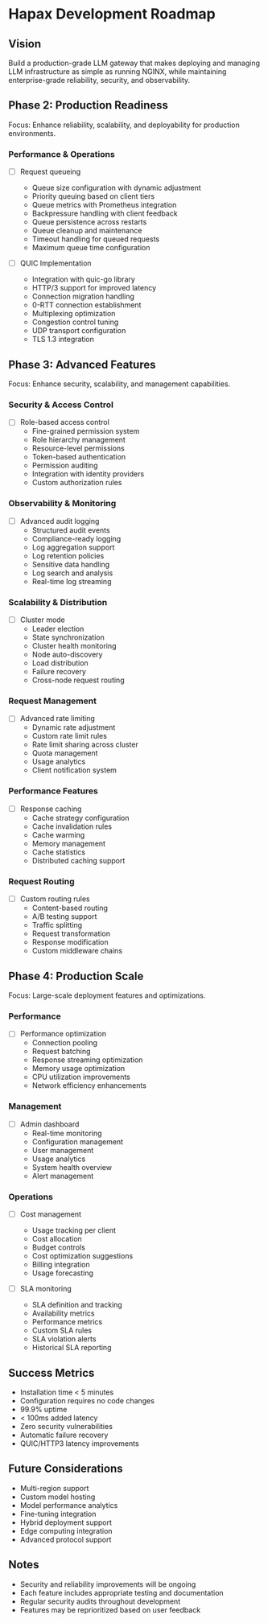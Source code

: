 # Hapax Development Roadmap

## Vision
Build a production-grade LLM gateway that makes deploying and managing LLM infrastructure as simple as running NGINX, while maintaining enterprise-grade reliability, security, and observability.

## Phase 2: Production Readiness
Focus: Enhance reliability, scalability, and deployability for production environments.

### Performance & Operations
- [ ] Request queueing
  - Queue size configuration with dynamic adjustment
  - Priority queuing based on client tiers
  - Queue metrics with Prometheus integration
  - Backpressure handling with client feedback
  - Queue persistence across restarts
  - Queue cleanup and maintenance
  - Timeout handling for queued requests
  - Maximum queue time configuration

- [ ] QUIC Implementation
  - Integration with quic-go library
  - HTTP/3 support for improved latency
  - Connection migration handling
  - 0-RTT connection establishment
  - Multiplexing optimization
  - Congestion control tuning
  - UDP transport configuration
  - TLS 1.3 integration

## Phase 3: Advanced Features
Focus: Enhance security, scalability, and management capabilities.

### Security & Access Control
- [ ] Role-based access control
  - Fine-grained permission system
  - Role hierarchy management
  - Resource-level permissions
  - Token-based authentication
  - Permission auditing
  - Integration with identity providers
  - Custom authorization rules

### Observability & Monitoring
- [ ] Advanced audit logging
  - Structured audit events
  - Compliance-ready logging
  - Log aggregation support
  - Log retention policies
  - Sensitive data handling
  - Log search and analysis
  - Real-time log streaming

### Scalability & Distribution
- [ ] Cluster mode
  - Leader election
  - State synchronization
  - Cluster health monitoring
  - Node auto-discovery
  - Load distribution
  - Failure recovery
  - Cross-node request routing

### Request Management
- [ ] Advanced rate limiting
  - Dynamic rate adjustment
  - Custom rate limit rules
  - Rate limit sharing across cluster
  - Quota management
  - Usage analytics
  - Client notification system

### Performance Features
- [ ] Response caching
  - Cache strategy configuration
  - Cache invalidation rules
  - Cache warming
  - Memory management
  - Cache statistics
  - Distributed caching support

### Request Routing
- [ ] Custom routing rules
  - Content-based routing
  - A/B testing support
  - Traffic splitting
  - Request transformation
  - Response modification
  - Custom middleware chains

## Phase 4: Production Scale
Focus: Large-scale deployment features and optimizations.

### Performance
- [ ] Performance optimization
  - Connection pooling
  - Request batching
  - Response streaming optimization
  - Memory usage optimization
  - CPU utilization improvements
  - Network efficiency enhancements

### Management
- [ ] Admin dashboard
  - Real-time monitoring
  - Configuration management
  - User management
  - Usage analytics
  - System health overview
  - Alert management

### Operations
- [ ] Cost management
  - Usage tracking per client
  - Cost allocation
  - Budget controls
  - Cost optimization suggestions
  - Billing integration
  - Usage forecasting

- [ ] SLA monitoring
  - SLA definition and tracking
  - Availability metrics
  - Performance metrics
  - Custom SLA rules
  - SLA violation alerts
  - Historical SLA reporting

## Success Metrics
- Installation time < 5 minutes
- Configuration requires no code changes
- 99.9% uptime
- < 100ms added latency
- Zero security vulnerabilities
- Automatic failure recovery
- QUIC/HTTP3 latency improvements

## Future Considerations
- Multi-region support
- Custom model hosting
- Model performance analytics
- Fine-tuning integration
- Hybrid deployment support
- Edge computing integration
- Advanced protocol support

## Notes
- Security and reliability improvements will be ongoing
- Each feature includes appropriate testing and documentation
- Regular security audits throughout development
- Features may be reprioritized based on user feedback
